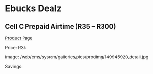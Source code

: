 
# Ebucks Dealz
## Cell C Prepaid Airtime (R35 – R300)
[Product Page](https://www.ebucks.com/web/shop/productSelected.do?prodId=149945920&catId=300)

Price: R35

Image: /web/cms/system/galleries/pics/prodimg/149945920_detail.jpg

Savings: 


	